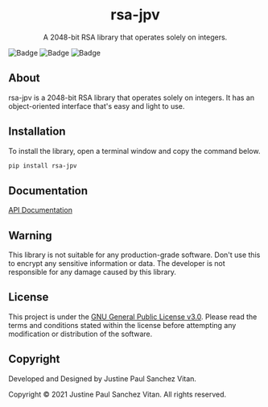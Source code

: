 <h1 align="center">rsa-jpv</h1>
<p align="center">A 2048-bit RSA library that operates solely on integers.</p>


![Badge](https://img.shields.io/pypi/pyversions/rsa-jpv)
![Badge](https://img.shields.io/pypi/v/rsa-jpv)
![Badge](https://img.shields.io/pypi/l/rsa-jpv)


## About


rsa-jpv is a 2048-bit RSA library that operates solely on integers. It has an object-oriented interface that's easy and light to use. 


## Installation


To install the library, open a terminal window and copy the command below.


```bash
pip install rsa-jpv
```


## Documentation


[API Documentation](https://github.com/jpvitan/rsa-jpv/blob/master/docs/api.md)


## Warning


This library is not suitable for any production-grade software. Don't use this to encrypt any sensitive information or data. The developer is not responsible for any damage caused by this library.


## License


This project is under the [GNU General Public License v3.0](https://github.com/jpvitan/rsa-jpv/blob/master/LICENSE). Please read the terms and conditions stated within the license before attempting any modification or distribution of the software.


## Copyright


Developed and Designed by Justine Paul Sanchez Vitan.


Copyright © 2021 Justine Paul Sanchez Vitan. All rights reserved.
